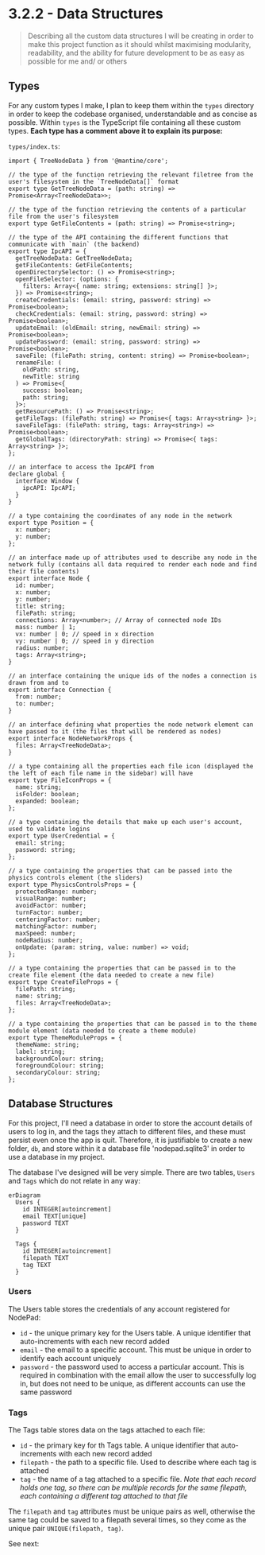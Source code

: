 # 3.2.2 - Data Structures

> Describing all the custom data structures I will be creating in order to make this project function as it should whilst maximising modularity, readability, and the ability for future development to be as easy as possible for me and/ or others

## Types

For any custom types I make, I plan to keep them within the `types` directory in order to keep the codebase organised, understandable and as concise as possible. Within `types` is the TypeScript file containing all these custom types. **Each type has a comment above it to explain its purpose:**

`types/index.ts`:

```tsx
import { TreeNodeData } from '@mantine/core';

// the type of the function retrieving the relevant filetree from the user's filesystem in the `TreeNodeData[]` format
export type GetTreeNodeData = (path: string) => Promise<Array<TreeNodeData>>;

// the type of the function retrieving the contents of a particular file from the user's filesystem
export type GetFileContents = (path: string) => Promise<string>;

// the type of the API containing the different functions that communicate with `main` (the backend)
export type IpcAPI = {
  getTreeNodeData: GetTreeNodeData;
  getFileContents: GetFileContents;
  openDirectorySelector: () => Promise<string>;
  openFileSelector: (options: {
    filters: Array<{ name: string; extensions: string[] }>;
  }) => Promise<string>;
  createCredentials: (email: string, password: string) => Promise<boolean>;
  checkCredentials: (email: string, password: string) => Promise<boolean>;
  updateEmail: (oldEmail: string, newEmail: string) => Promise<boolean>;
  updatePassword: (email: string, password: string) => Promise<boolean>;
  saveFile: (filePath: string, content: string) => Promise<boolean>;
  renameFile: (
    oldPath: string,
    newTitle: string
  ) => Promise<{
    success: boolean;
    path: string;
  }>;
  getResourcePath: () => Promise<string>;
  getFileTags: (filePath: string) => Promise<{ tags: Array<string> }>;
  saveFileTags: (filePath: string, tags: Array<string>) => Promise<boolean>;
  getGlobalTags: (directoryPath: string) => Promise<{ tags: Array<string> }>;
};

// an interface to access the IpcAPI from
declare global {
  interface Window {
    ipcAPI: IpcAPI;
  }
}

// a type containing the coordinates of any node in the network
export type Position = {
  x: number;
  y: number;
};

// an interface made up of attributes used to describe any node in the network fully (contains all data required to render each node and find their file contents)
export interface Node {
  id: number;
  x: number;
  y: number;
  title: string;
  filePath: string;
  connections: Array<number>; // Array of connected node IDs
  mass: number | 1;
  vx: number | 0; // speed in x direction
  vy: number | 0; // speed in y direction
  radius: number;
  tags: Array<string>;
}

// an interface containing the unique ids of the nodes a connection is drawn from and to
export interface Connection {
  from: number;
  to: number;
}

// an interface defining what properties the node network element can have passed to it (the files that will be rendered as nodes)
export interface NodeNetworkProps {
  files: Array<TreeNodeData>;
}

// a type containing all the properties each file icon (displayed the the left of each file name in the sidebar) will have
export type FileIconProps = {
  name: string;
  isFolder: boolean;
  expanded: boolean;
};

// a type containing the details that make up each user's account, used to validate logins
export type UserCredential = {
  email: string;
  password: string;
};

// a type containing the properties that can be passed into the physics controls element (the sliders)
export type PhysicsControlsProps = {
  protectedRange: number;
  visualRange: number;
  avoidFactor: number;
  turnFactor: number;
  centeringFactor: number;
  matchingFactor: number;
  maxSpeed: number;
  nodeRadius: number;
  onUpdate: (param: string, value: number) => void;
};

// a type containing the properties that can be passed in to the create file element (the data needed to create a new file)
export type CreateFileProps = {
  filePath: string;
  name: string;
  files: Array<TreeNodeData>;
};

// a type containing the properties that can be passed in to the theme module element (data needed to create a theme module)
export type ThemeModuleProps = {
  themeName: string;
  label: string;
  backgroundColour: string;
  foregroundColour: string;
  secondaryColour: string;
};
```

## Database Structures

For this project, I'll need a database in order to store the account details of users to log in, and the tags they attach to different files, and these must persist even once the app is quit. Therefore, it is justifiable to create a new folder, `db`, and store within it a database file 'nodepad.sqlite3' in order to use a database in my project.

The database I've designed will be very simple. There are two tables, `Users` and `Tags` which do not relate in any way:

```mermaid
erDiagram
  Users {
    id INTEGER[autoincrement]
    email TEXT[unique]
    password TEXT
  }

  Tags {
    id INTEGER[autoincrement]
    filepath TEXT
    tag TEXT
  }
```

### Users

The Users table stores the credentials of any account registered for NodePad:

- `id` - the unique primary key for the Users table. A unique identifier that auto-increments with each new record added
- `email` - the email to a specific account. This must be unique in order to identify each account uniquely
- `password` - the password used to access a particular account. This is required in combination with the email allow the user to successfully log in, but does not need to be unique, as different accounts can use the same password

### Tags

The Tags table stores data on the tags attached to each file:

- `id` - the primary key for th Tags table. A unique identifier that auto-increments with each new record added
- `filepath` - the path to a specific file. Used to describe where each tag is attached
- `tag` - the name of a tag attached to a specific file. _Note that each record holds one tag, so there can be multiple records for the same filepath, each containing a different tag attached to that file_

The `filepath` and `tag` attributes must be unique pairs as well, otherwise the same tag could be saved to a filepath several times, so they come as the unique pair `UNIQUE(filepath, tag)`.

See next: [](.)

